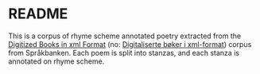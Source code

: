 # README
This is a corpus of rhyme scheme annotated poetry extracted from the [Digitized Books in xml Format](https://www.nb.no/sprakbanken/en/resource-catalogue/oai-nb-no-sbr-33/) (no: [Digitaliserte bøker i xml-format](https://www.nb.no/sprakbanken/ressurskatalog/oai-nb-no-sbr-33/)) corpus from Språkbanken.
Each poem is split into stanzas, and each stanza is annotated on rhyme scheme.

